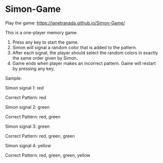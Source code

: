 # Simon-Game

Play the game: https://janetranada.github.io/Simon-Game/

This is a one-player memory game.

1. Press any key to start the game.
2. Simon will signal a random color that is added to the pattern.
3. After each signal, the player should select the random colors in exactly the same order given by Simon.
4. Game ends when player makes an incorrect pattern. Game will restart by pressing any key.


Sample:

Simon signal 1: red

Correct Pattern: red

Simon signal 2: green

Correct Pattern: red, green

Simon signal 3: green

Correct Pattern: red, green, green

Simon signal 4: yellow

Correct Pattern: red, green, green, yellow
